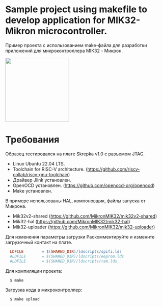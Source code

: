 # Sample project using makefile to develop application for MIK32-Mikron microcontroller.
Пример проекта с использованием make-файла для разработки приложений для микроконтроллера MIK32 - Микрон.

<img src="https://github.com/user-attachments/assets/b5e021a9-604f-45d6-a489-c911cb6e1dfc" width="200">


# Требования
Образец тестировался на плате Skrepka v1.0 с разъемом JTAG.

+ Linux Ubuntu 22.04 LTS. 
+ Toolchain for RISC-V architecture. (https://github.com/riscv-collab/riscv-gnu-toolchain)
+ Драйвер Jlink установлен.
+ OpenOCD установлен. (https://github.com/openocd-org/openocd)
+ Make установлен. 

В примере использованы HAL, компоновщик, файлы запуска от Микрона.

+ Mik32v2-shared (https://github.com/MikronMIK32/mik32v2-shared)
+ Mik32-hal (https://github.com/MikronMIK32/mik32-hal)
+ Mik32-uploader (https://github.com/MikronMIK32/mik32-uploader)

Для изменения параметры загрузки
Раскомментируйте и измените загрузочный контакт на плате.
```Makefile
  LDFILE 		= $(SHARED_DIR)/ldscripts/spifi.lds
  #LDFILE 		= $(SHARED_DIR)/ldscripts/eeprom.lds
  #LDFILE 		= $(SHARED_DIR)/ldscripts/ram.lds
```

Для компиляции проекта: 
```
  $ make
```


Загрузка кода в микроконтроллер:
```
  $ make upload
```
